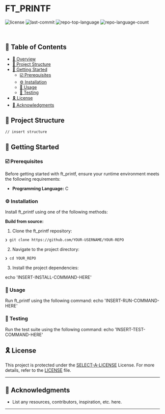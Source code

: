 <p align="left"><h1 align="left">FT_PRINTF</h1></p>
<p align="left">
	<img src="https://img.shields.io/github/license/NaBuchholz/ft_printf?style=default&logo=opensourceinitiative&logoColor=white&color=0b96a2" alt="license">
	<img src="https://img.shields.io/github/last-commit/NaBuchholz/ft_printf?style=default&logo=git&logoColor=white&color=0b96a2" alt="last-commit">
	<img src="https://img.shields.io/github/languages/top/NaBuchholz/ft_printf?style=default&color=0b96a2" alt="repo-top-language">
	<img src="https://img.shields.io/github/languages/count/NaBuchholz/ft_printf?style=default&color=0b96a2" alt="repo-language-count">
</p>
<p align="left"><!-- default option, no dependency badges. -->
</p>
<p align="left">
	<!-- default option, no dependency badges. -->
</p>
<br>

## 🔗 Table of Contents

- [📍 Overview](#-overview)
- [📁 Project Structure](#-project-structure)
- [🚀 Getting Started](#-getting-started)
  - [☑️ Prerequisites](#-prerequisites)
  - [⚙️ Installation](#-installation)
  - [🤖 Usage](#🤖-usage)
  - [🧪 Testing](#🧪-testing)
- [🎗 License](#-license)
- [🙌 Acknowledgments](#-acknowledgments)

## 📁 Project Structure

```sh
// insert structure
```
## 🚀 Getting Started

### ☑️ Prerequisites

Before getting started with ft_printf, ensure your runtime environment meets the following requirements:

- **Programming Language:** C


### ⚙️ Installation

Install ft_printf using one of the following methods:

**Build from source:**

1. Clone the ft_printf repository:
```sh
❯ git clone https://github.com/YOUR-USERNAME/YOUR-REPO
```

2. Navigate to the project directory:
```sh
❯ cd YOUR_REPO
```

3. Install the project dependencies:

echo 'INSERT-INSTALL-COMMAND-HERE'



### 🤖 Usage
Run ft_printf using the following command:
echo 'INSERT-RUN-COMMAND-HERE'

### 🧪 Testing
Run the test suite using the following command:
echo 'INSERT-TEST-COMMAND-HERE'

## 🎗 License

This project is protected under the [SELECT-A-LICENSE](https://choosealicense.com/licenses) License. For more details, refer to the [LICENSE](https://choosealicense.com/licenses/) file.

---

## 🙌 Acknowledgments

- List any resources, contributors, inspiration, etc. here.

---
